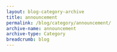 ```yaml
---
layout: blog-category-archive
title: announcement
permalink: /blog/category/announcement/
archive-name: announcement
archive-type: Category
breadcrumb: blog
---
```


